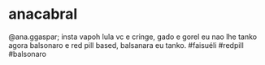 # anacabral
@ana.ggaspar; insta
vapoh 
lula vc e cringe, gado e gorel eu nao lhe tanko 
 agora balsonaro e red pill based, balsanara eu tanko.
 #faisuéli #redpill #balsonaro
